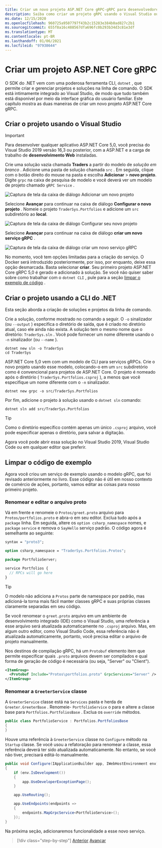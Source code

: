 ```yaml
---
title: Criar um novo projeto ASP.NET Core gRPC-gRPC para desenvolvedores do WCF
description: Saiba como criar um projeto gRPC usando o Visual Studio ou a linha de comando.
ms.date: 12/15/2020
ms.openlocfilehash: 960725a9507797f43b2c15283e384b0ad827c2b1
ms.sourcegitcommit: 655f8a16c488567dfa696fc0b293b34d3c81e3df
ms.translationtype: MT
ms.contentlocale: pt-BR
ms.lasthandoff: 01/06/2021
ms.locfileid: "97938644"
---
```

# <a name="create-a-new-aspnet-core-grpc-project"></a>Criar um projeto ASP.NET Core gRPC

O SDK do .NET vem com uma poderosa ferramenta CLI, `dotnet` , que permite criar e gerenciar projetos e soluções na linha de comando. O SDK está intimamente integrado ao Visual Studio, de modo que tudo também está disponível por meio da interface gráfica do usuário familiar. Este capítulo mostra as duas maneiras de criar um novo projeto ASP.NET Core gRPC.

## <a name="create-the-project-by-using-visual-studio"></a>Criar o projeto usando o Visual Studio

> [!IMPORTANT]
> Para desenvolver qualquer aplicativo ASP.NET Core 5,0, você precisa do Visual Studio 2019 versão 16,3 ou posterior, com a ASP.NET e a carga de trabalho de **desenvolvimento Web** instaladas.

Crie uma solução vazia chamada **Traders** a partir do modelo de *solução em branco* . Adicione uma pasta de solução chamada `src` . Em seguida, clique com o botão direito do mouse na pasta e escolha **Adicionar**  >  **novo projeto**. Digite `grpc` na caixa de pesquisa de modelo e você deverá ver um modelo de projeto chamado `gRPC Service` .

![Captura de tela da caixa de diálogo Adicionar um novo projeto](media/create-project/new-grpc-project.png)

Selecione **Avançar** para continuar na caixa de diálogo **Configurar o novo projeto** . Nomeie o projeto `TraderSys.Portfolios` e adicione um `src` subdiretório ao **local**.

![Captura de tela da caixa de diálogo Configurar seu novo projeto](media/create-project/configure-project.png)

Selecione **Avançar** para continuar na caixa de diálogo **criar um novo serviço gRPC** .

![Captura de tela da caixa de diálogo criar um novo serviço gRPC](media/create-project/create-new-grpc-service-v2.png)

No momento, você tem opções limitadas para a criação do serviço. O Docker será introduzido posteriormente, por isso, por enquanto, deixe essa opção desmarcada. Basta selecionar **criar**. Seu primeiro projeto ASP.NET Core gRPC 5,0 é gerado e adicionado à solução. Se você não quiser saber sobre como trabalhar com o `dotnet CLI` , pule para a seção [limpar o exemplo de código](#clean-up-the-example-code) .

## <a name="create-the-project-by-using-the-net-cli"></a>Criar o projeto usando a CLI do .NET

Esta seção aborda a criação de soluções e projetos da linha de comando.

Crie a solução, conforme mostrado no comando a seguir. O `-o` sinalizador (ou `--output` ) especifica o diretório de saída, que é criado no diretório atual, caso ele ainda não exista. A solução tem o mesmo nome que o diretório: `TraderSys.sln` . Você pode fornecer um nome diferente usando o `-n` sinalizador (ou `--name` ).

```dotnetcli
dotnet new sln -o TraderSys
cd TraderSys
```

ASP.NET Core 5,0 vem com um modelo de CLI para serviços gRPCs. Crie o novo projeto usando esse modelo, colocando-o em um `src` subdiretório como é convencional para projetos de ASP.NET Core. O projeto é nomeado após o diretório ( `TraderSys.Portfolios.csproj` ), a menos que você especifique um nome diferente com o `-n` sinalizador.

```dotnetcli
dotnet new grpc -o src/TraderSys.Portfolios
```

Por fim, adicione o projeto à solução usando o `dotnet sln` comando:

```dotnetcli
dotnet sln add src/TraderSys.Portfolios
```

> [!TIP]
> Como o diretório específico contém apenas um único `.csproj` arquivo, você pode especificar apenas o diretório, para salvar a digitação.

Agora você pode abrir essa solução no Visual Studio 2019, Visual Studio Code ou em qualquer editor que preferir.

## <a name="clean-up-the-example-code"></a>Limpar o código de exemplo

Agora você criou um serviço de exemplo usando o modelo gRPC, que foi revisado anteriormente no livro. Esse código não é útil em nosso contexto de comércio de ações, portanto, vamos editar as coisas para nosso primeiro projeto.

### <a name="rename-and-edit-the-proto-file"></a>Renomear e editar o arquivo proto

Vá em frente e renomeie o `Protos/greet.proto` arquivo para `Protos/portfolios.proto` e abra-o em seu editor. Exclua tudo após a `package` linha. Em seguida, altere os `option csharp_namespace` nomes, e `package` `service` e remova o `SayHello` serviço padrão. O código agora é semelhante ao seguinte:

```protobuf
syntax = "proto3";

option csharp_namespace = "TraderSys.Portfolios.Protos";

package PortfolioServer;

service Portfolios {
  // RPCs will go here
}
```

> [!TIP]
> O modelo não adiciona a `Protos` parte de namespace por padrão, mas adicioná-la torna mais fácil manter classes gRPC e suas próprias classes claramente separadas em seu código.

Se você renomear o `greet.proto` arquivo em um ambiente de desenvolvimento integrado (IDE) como o Visual Studio, uma referência a esse arquivo será atualizada automaticamente no `.csproj` arquivo. Mas, em algum outro editor, como Visual Studio Code, essa referência não é atualizada automaticamente, portanto, você precisa editar o arquivo de projeto manualmente.

Nos destinos de compilação gRPC, há um `Protobuf` elemento item que permite especificar quais `.proto` arquivos devem ser compilados e qual forma de geração de código é necessária (ou seja, "Server" ou "Client").

```xml
<ItemGroup>
  <Protobuf Include="Protos\portfolios.proto" GrpcServices="Server" />
</ItemGroup>
```

### <a name="rename-the-greeterservice-class"></a>Renomear a `GreeterService` classe

A `GreeterService` classe está na `Services` pasta e herda de `Greeter.GreeterBase` . Renomeie- `PortfolioService` o para e altere a classe base para `Portfolios.PortfoliosBase` . Exclua os `override` métodos.

```csharp
public class PortfolioService : Portfolios.PortfoliosBase
{
}
```

Houve uma referência à `GreeterService` classe no `Configure` método na `Startup` classe. Se você usou a refatoração para renomear a classe, essa referência deverá ter sido atualizada automaticamente. No entanto, se você não tiver, precisará editá-lo manualmente.

```csharp
public void Configure(IApplicationBuilder app, IWebHostEnvironment env)
{
    if (env.IsDevelopment())
    {
        app.UseDeveloperExceptionPage();
    }

    app.UseRouting();

    app.UseEndpoints(endpoints =>
    {
        endpoints.MapGrpcService<PortfolioService>();
    });
}
```

Na próxima seção, adicionaremos funcionalidade a esse novo serviço.

>[!div class="step-by-step"]
>[Anterior](migrate-wcf-to-grpc.md) 
> [Avançar](migrate-request-reply.md)
